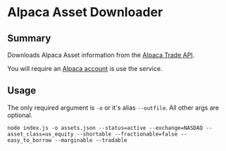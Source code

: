 # Alpaca Asset Downloader

## Summary

Downloads Alpaca Asset information from
the [Alpaca Trade API](https://alpaca.markets/docs/api-references/trading-api/assets/).

You will require an [Alpaca account](https://app.alpaca.markets/signup) is use the service.

## Usage

The only required argument is `-o` or it's alias `--outfile`.  All other args are optional.

```
node index.js -o assets.json --status=active --exchange=NASDAQ --asset_class=us_equity --shortable --fractionable=false --easy_to_borrow --marginable --tradable
```

